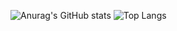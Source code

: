 ![Anurag's GitHub stats](https://github-readme-stats.vercel.app/api?username=AstroLuluGit&show_icons=true&theme=dracula) ![Top Langs](https://github-readme-stats.vercel.app/api/top-langs/?username=AstroLuluGit&langs_count=8&theme=dracula)
